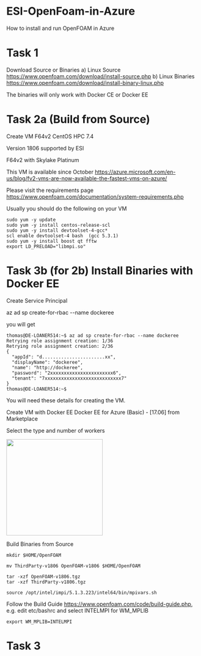 # ESI-OpenFoam-in-Azure
How to install and run OpenFOAM in Azure 

# Task 1
Download Source or Binaries
a) Linux Source
https://www.openfoam.com/download/install-source.php
b) Linux Binaries
https://www.openfoam.com/download/install-binary-linux.php

The binaries will only work with Docker CE or Docker EE

# Task 2a (Build from Source)

Create VM
F64v2
CentOS HPC 7.4


Version 1806 supported by ESI

F64v2 with Skylake Platinum

This VM is available since October 
https://azure.microsoft.com/en-us/blog/fv2-vms-are-now-available-the-fastest-vms-on-azure/

Please visit the requirements page
https://www.openfoam.com/documentation/system-requirements.php

Usually you should do the following on your VM
```
sudo yum -y update
sudo yum -y install centos-release-scl
sudo yum -y install devtoolset-4-gcc*
scl enable devtoolset-4 bash  (gcc 5.3.1)
sudo yum -y install boost qt fftw
export LD_PRELOAD="libmpi.so" 
```
# Task 3b (for 2b) Install Binaries with Docker EE

Create Service Principal

az ad sp create-for-rbac --name dockeree

you will get
```
thomas@DE-LOANER514:~$ az ad sp create-for-rbac --name dockeree
Retrying role assignment creation: 1/36
Retrying role assignment creation: 2/36
{
  "appId": "d.......................xx",
  "displayName": "dockeree",
  "name": "http://dockeree",
  "password": "2xxxxxxxxxxxxxxxxxxxxxxx6",
  "tenant": "7xxxxxxxxxxxxxxxxxxxxxxxxxxxx7"
}
thomas@DE-LOANER514:~$
```
You will need these details for creating the VM.

Create VM with Docker EE
Docker EE for Azure (Basic) - [17.06] from Marketplace

Select the type and number of workers



<img src="https://github.com/schoenemeyer/ESI-OpenFoam-in-Azure/blob/master/portal-docker-ee.JPG" width="252">








Build Binaries from Source

```
mkdir $HOME/OpenFOAM 

mv ThirdParty-v1806 OpenFOAM-v1806 $HOME/OpenFOAM

tar -xzf OpenFOAM-v1806.tgz 
tar -xzf ThirdParty-v1806.tgz 

source /opt/intel/impi/5.1.3.223/intel64/bin/mpivars.sh
```
Follow the Build Guide 
https://www.openfoam.com/code/build-guide.php, e.g. 
edit etc/bashrc and select INTELMPI for WM_MPLIB
```
export WM_MPLIB=INTELMPI

```

# Task 3 




